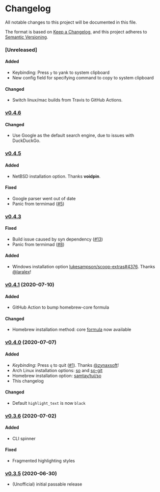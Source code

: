 # Changelog
All notable changes to this project will be documented in this file.

The format is based on [Keep a Changelog](https://keepachangelog.com/en/1.0.0/),
and this project adheres to [Semantic Versioning](https://semver.org/spec/v2.0.0.html).

### [Unreleased]

#### Added
- Keybinding: Press `y` to yank to system clipboard
- New config field for specifying command to copy to system clipboard

#### Changed
- Switch linux/mac builds from Travis to GitHub Actions.

### [v0.4.6](https://github.com/samtay/so/compare/v0.4.5...v0.4.6)

#### Changed
- Use Google as the default search engine, due to issues with DuckDuckGo.

### [v0.4.5](https://github.com/samtay/so/compare/v0.4.3...v0.4.5)

#### Added
- NetBSD installation option.  Thanks **voidpin**.

#### Fixed
- Google parser went out of date
- Panic from termimad ([#5](https://github.com/samtay/so/issues/5))

### [v0.4.3](https://github.com/samtay/so/compare/v0.4.1...v0.4.3)

#### Fixed
- Build issue caused by syn dependency ([#13](https://github.com/samtay/so/issues/13))
- Panic from termimad ([#8](https://github.com/samtay/so/issues/8))

#### Added
- Windows installation option
  [lukesampson/scoop-extras#4376](https://github.com/lukesampson/scoop-extras/pull/4376).
  Thanks [@laralex](https://github.com/laralex)!

### [v0.4.1](https://github.com/samtay/so/compare/v0.4.0...v0.4.1) (2020-07-10)

#### Added
- GitHub Action to bump homebrew-core formula
#### Changed
- Homebrew installation method: core
  [formula](https://formulae.brew.sh/formula/so) now available

### [v0.4.0](https://github.com/samtay/so/compare/v0.3.6...v0.4.0) (2020-07-07)

#### Added
- *Keybinding*: Press `q` to quit ([#1](https://github.com/samtay/so/pull/1)).
  Thanks [@zynaxsoft](https://github.com/zynaxsoft)!
- Arch Linux installation options: [so](https://aur.archlinux.org/packages/so/)
  and [so-git](https://aur.archlinux.org/packages/so-git/)
- Homebrew installation option: [samtay/tui/so](https://github.com/samtay/homebrew-tui)
- This changelog
#### Changed
- Default `highlight_text` is now `black`

### [v0.3.6](https://github.com/samtay/so/compare/v0.3.5...v0.3.6) (2020-07-02)

#### Added
- CLI spinner
#### Fixed
- Fragmented highlighting styles

### [v0.3.5](https://github.com/samtay/so/compare/030cd70...v0.3.5) (2020-06-30)
- (Unofficial) initial passable release
